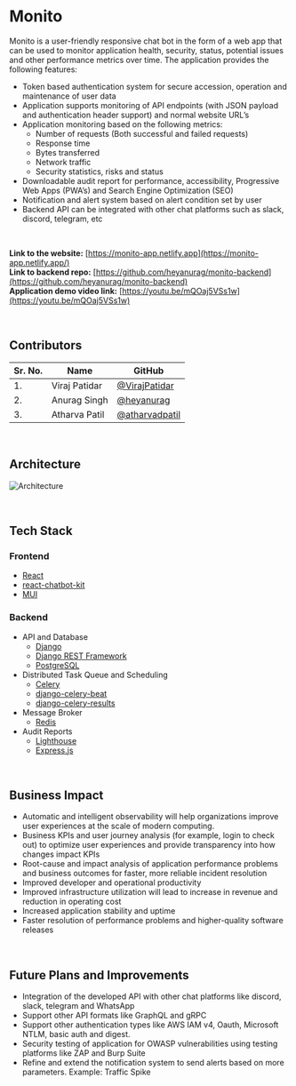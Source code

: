 # Monito

Monito is a user-friendly responsive chat bot in the form of a web app that can be used to monitor application health, security, status, potential issues and other performance metrics over time. The application provides the following features:
- Token based authentication system for secure accession, operation and maintenance of user data
- Application supports monitoring of API endpoints (with JSON payload and authentication header support) and normal website URL’s
- Application monitoring based on the following metrics:
  - Number of requests (Both successful and failed requests)
  - Response time
  - Bytes transferred
  - Network traffic
  - Security statistics, risks and status
- Downloadable audit report for performance, accessibility, Progressive Web Apps (PWA’s) and Search Engine Optimization (SEO)
- Notification and alert system based on alert condition set by user
- Backend API can be integrated with other chat platforms such as slack, discord, telegram, etc

<br/>

**Link to the website:** [https://monito-app.netlify.app](https://monito-app.netlify.app/)
<br/>
**Link to backend repo:** [https://github.com/heyanurag/monito-backend](https://github.com/heyanurag/monito-backend)
<br/>
**Application demo video link:** [https://youtu.be/mQOaj5VSs1w](https://youtu.be/mQOaj5VSs1w)

<br/>

## Contributors
| Sr. No. | Name     | GitHub |
| ------ | -------- | ----------- |
| 1.     | Viraj Patidar | [@VirajPatidar](https://github.com/VirajPatidar) |
| 2.     | Anurag Singh | [@heyanurag](https://github.com/heyanurag)|
| 3.     | Atharva Patil | [@atharvadpatil](https://github.com/atharvadpatil)|

<br/>

## Architecture
![Architecture](https://github.com/heyanurag/monito-frontend/blob/main/architecture.png)

<br/>

## Tech Stack
### Frontend
- [React](https://reactjs.org/)
- [react-chatbot-kit](https://fredrikoseberg.github.io/react-chatbot-kit-docs/)
- [MUI](https://mui.com/)

### Backend
- API and Database
  - [Django](https://www.djangoproject.com/)
  - [Django REST Framework](https://www.django-rest-framework.org/)
  - [PostgreSQL](https://www.postgresql.org/)
- Distributed Task Queue and Scheduling
  - [Celery](https://docs.celeryq.dev/en/stable/index.html)
  - [django-celery-beat](https://django-celery-beat.readthedocs.io/en/latest/) 
  - [django-celery-results](https://django-celery-results.readthedocs.io/en/latest/) 
- Message Broker
  - [Redis](https://redis.io/)
- Audit Reports
  - [Lighthouse](https://www.npmjs.com/package/lighthouse)
  - [Express.js](https://expressjs.com/)

<br/>

## Business Impact
- Automatic and intelligent observability will help organizations improve user experiences at the scale of modern computing.
- Business KPIs and user journey analysis (for example, login to check out) to optimize user experiences and provide transparency into how changes impact KPIs
- Root-cause and impact analysis of application performance problems and business outcomes for faster, more reliable incident resolution
- Improved developer and operational productivity
- Improved infrastructure utilization will lead to increase in revenue and reduction in operating cost
- Increased application stability and uptime
- Faster resolution of performance problems and higher-quality software releases

<br/>

## Future Plans and Improvements
- Integration of the developed API with other chat platforms like discord, slack, telegram and WhatsApp
- Support other API formats like GraphQL and gRPC
- Support other authentication types like AWS IAM v4, Oauth, Microsoft NTLM, basic auth and digest.
- Security testing of application for OWASP vulnerabilities using testing platforms like ZAP and Burp Suite
- Refine and extend the notification system to send alerts based on more parameters. Example: Traffic Spike
